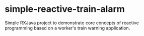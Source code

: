 # simple-reactive-train-alarm
Simple RXJava project to demonstrate core concepts of reactive programming based on a worker's train warning application.
